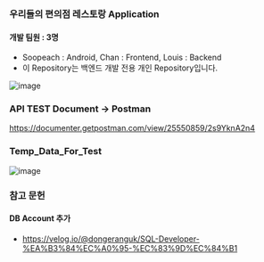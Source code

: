 ### 우리들의 편의점 레스토랑 Application

#### 개발 팀원 : 3명
- Soopeach : Android, Chan : Frontend, Louis : Backend
- 이 Repository는 백엔드 개발 전용 개인 Repository입니다.

![image](https://github.com/carrier1269/Conv_restaurant_backend/assets/58325946/20080d77-b7f3-4861-b2f1-381510e375c9)

### API TEST Document -> Postman
https://documenter.getpostman.com/view/25550859/2s9YknA2n4

### Temp_Data_For_Test
![image](https://github.com/carrier1269/Conv_restaurant_backend/assets/58325946/228574dd-7467-430e-8c74-1006ffbb9ab1)


### 참고 문헌
#### DB Account 추가
- https://velog.io/@dongeranguk/SQL-Developer-%EA%B3%84%EC%A0%95-%EC%83%9D%EC%84%B1
